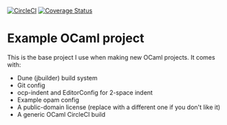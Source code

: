 [![CircleCI](https://circleci.com/gh/brendanlong/ocaml-project-template.svg?style=shield)](https://circleci.com/gh/brendanlong/ocaml-project-template)
[![Coverage Status](https://coveralls.io/repos/github/brendanlong/ocaml-project-template/badge.svg?branch=master)](https://coveralls.io/github/brendanlong/ocaml-project-template?branch=master)

# Example OCaml project

This is the base project I use when making new OCaml projects. It comes with:

 - Dune (jbuilder) build system
 - Git config
 - ocp-indent and EditorConfig for 2-space indent
 - Example opam config
 - A public-domain license (replace with a different one if you don't like it)
 - A generic OCaml CircleCI build